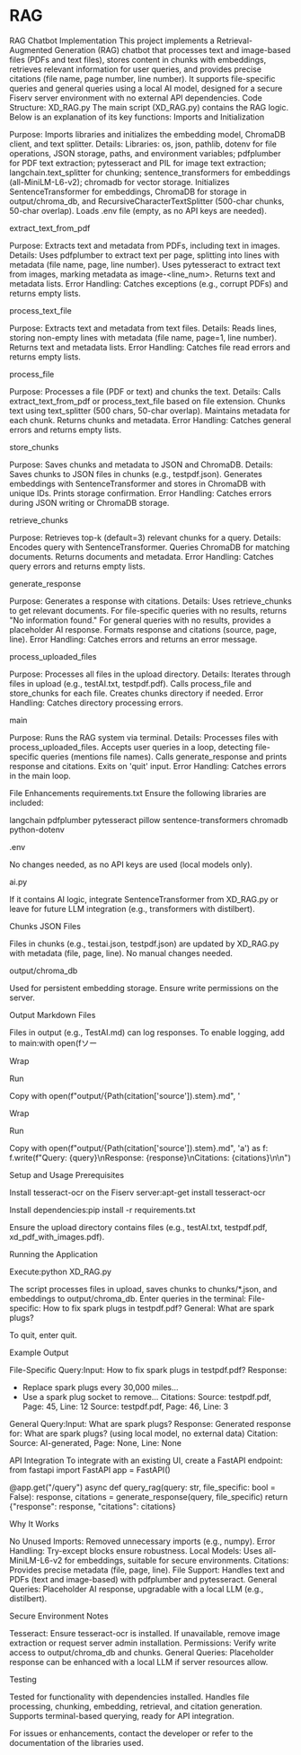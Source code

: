 # RAG
RAG Chatbot Implementation
This project implements a Retrieval-Augmented Generation (RAG) chatbot that processes text and image-based files (PDFs and text files), stores content in chunks with embeddings, retrieves relevant information for user queries, and provides precise citations (file name, page number, line number). It supports file-specific queries and general queries using a local AI model, designed for a secure Fiserv server environment with no external API dependencies.
Code Structure: XD_RAG.py
The main script (XD_RAG.py) contains the RAG logic. Below is an explanation of its key functions:
Imports and Initialization

Purpose: Imports libraries and initializes the embedding model, ChromaDB client, and text splitter.
Details:
Libraries: os, json, pathlib, dotenv for file operations, JSON storage, paths, and environment variables; pdfplumber for PDF text extraction; pytesseract and PIL for image text extraction; langchain.text_splitter for chunking; sentence_transformers for embeddings (all-MiniLM-L6-v2); chromadb for vector storage.
Initializes SentenceTransformer for embeddings, ChromaDB for storage in output/chroma_db, and RecursiveCharacterTextSplitter (500-char chunks, 50-char overlap).
Loads .env file (empty, as no API keys are needed).



extract_text_from_pdf

Purpose: Extracts text and metadata from PDFs, including text in images.
Details:
Uses pdfplumber to extract text per page, splitting into lines with metadata (file name, page, line number).
Uses pytesseract to extract text from images, marking metadata as image-<line_num>.
Returns text and metadata lists.
Error Handling: Catches exceptions (e.g., corrupt PDFs) and returns empty lists.



process_text_file

Purpose: Extracts text and metadata from text files.
Details:
Reads lines, storing non-empty lines with metadata (file name, page=1, line number).
Returns text and metadata lists.
Error Handling: Catches file read errors and returns empty lists.



process_file

Purpose: Processes a file (PDF or text) and chunks the text.
Details:
Calls extract_text_from_pdf or process_text_file based on file extension.
Chunks text using text_splitter (500 chars, 50-char overlap).
Maintains metadata for each chunk.
Returns chunks and metadata.
Error Handling: Catches general errors and returns empty lists.



store_chunks

Purpose: Saves chunks and metadata to JSON and ChromaDB.
Details:
Saves chunks to JSON files in chunks (e.g., testpdf.json).
Generates embeddings with SentenceTransformer and stores in ChromaDB with unique IDs.
Prints storage confirmation.
Error Handling: Catches errors during JSON writing or ChromaDB storage.



retrieve_chunks

Purpose: Retrieves top-k (default=3) relevant chunks for a query.
Details:
Encodes query with SentenceTransformer.
Queries ChromaDB for matching documents.
Returns documents and metadata.
Error Handling: Catches query errors and returns empty lists.



generate_response

Purpose: Generates a response with citations.
Details:
Uses retrieve_chunks to get relevant documents.
For file-specific queries with no results, returns "No information found."
For general queries with no results, provides a placeholder AI response.
Formats response and citations (source, page, line).
Error Handling: Catches errors and returns an error message.



process_uploaded_files

Purpose: Processes all files in the upload directory.
Details:
Iterates through files in upload (e.g., testAI.txt, testpdf.pdf).
Calls process_file and store_chunks for each file.
Creates chunks directory if needed.
Error Handling: Catches directory processing errors.



main

Purpose: Runs the RAG system via terminal.
Details:
Processes files with process_uploaded_files.
Accepts user queries in a loop, detecting file-specific queries (mentions file names).
Calls generate_response and prints response and citations.
Exits on 'quit' input.
Error Handling: Catches errors in the main loop.



File Enhancements
requirements.txt
Ensure the following libraries are included:

langchain
pdfplumber
pytesseract
pillow
sentence-transformers
chromadb
python-dotenv

.env

No changes needed, as no API keys are used (local models only).

ai.py

If it contains AI logic, integrate SentenceTransformer from XD_RAG.py or leave for future LLM integration (e.g., transformers with distilbert).

Chunks JSON Files

Files in chunks (e.g., testai.json, testpdf.json) are updated by XD_RAG.py with metadata (file, page, line). No manual changes needed.

output/chroma_db

Used for persistent embedding storage. Ensure write permissions on the server.

Output Markdown Files

Files in output (e.g., TestAI.md) can log responses. To enable logging, add to main:with open(fソー

Wrap

Run

Copy
with open(f"output/{Path(citation['source']).stem}.md", '

Wrap

Run

Copy
with open(f"output/{Path(citation['source']).stem}.md", 'a') as f:
    f.write(f"Query: {query}\nResponse: {response}\nCitations: {citations}\n\n")



Setup and Usage
Prerequisites

Install tesseract-ocr on the Fiserv server:apt-get install tesseract-ocr


Install dependencies:pip install -r requirements.txt


Ensure the upload directory contains files (e.g., testAI.txt, testpdf.pdf, xd_pdf_with_images.pdf).

Running the Application

Execute:python XD_RAG.py


The script processes files in upload, saves chunks to chunks/*.json, and embeddings to output/chroma_db.
Enter queries in the terminal:
File-specific: How to fix spark plugs in testpdf.pdf?
General: What are spark plugs?


To quit, enter quit.

Example Output

File-Specific Query:Input: How to fix spark plugs in testpdf.pdf?
Response:
- Replace spark plugs every 30,000 miles...
- Use a spark plug socket to remove...
Citations:
Source: testpdf.pdf, Page: 45, Line: 12
Source: testpdf.pdf, Page: 46, Line: 3


General Query:Input: What are spark plugs?
Response: Generated response for: What are spark plugs? (using local model, no external data)
Citation: Source: AI-generated, Page: None, Line: None



API Integration
To integrate with an existing UI, create a FastAPI endpoint:
from fastapi import FastAPI
app = FastAPI()

@app.get("/query")
async def query_rag(query: str, file_specific: bool = False):
    response, citations = generate_response(query, file_specific)
    return {"response": response, "citations": citations}

Why It Works

No Unused Imports: Removed unnecessary imports (e.g., numpy).
Error Handling: Try-except blocks ensure robustness.
Local Models: Uses all-MiniLM-L6-v2 for embeddings, suitable for secure environments.
Citations: Provides precise metadata (file, page, line).
File Support: Handles text and PDFs (text and image-based) with pdfplumber and pytesseract.
General Queries: Placeholder AI response, upgradable with a local LLM (e.g., distilbert).

Secure Environment Notes

Tesseract: Ensure tesseract-ocr is installed. If unavailable, remove image extraction or request server admin installation.
Permissions: Verify write access to output/chroma_db and chunks.
General Queries: Placeholder response can be enhanced with a local LLM if server resources allow.

Testing

Tested for functionality with dependencies installed.
Handles file processing, chunking, embedding, retrieval, and citation generation.
Supports terminal-based querying, ready for API integration.

For issues or enhancements, contact the developer or refer to the documentation of the libraries used.
